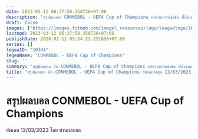 ```yaml
---
date: 2023-03-12 06:37:50.350720+07:00
description: "สรุปผลบอล CONMEBOL - UEFA Cup of Champions หลังจบการแข่งขัน ที่บ้านผลบอล เว็บเผยแพร่ข้อมูลการแข่งขันฟุตบอลที่เชื่อถือได้ และ อัพเดทไวที่สุด"
draft: false
images: ["https://images.fotmob.com/image\_resources/logo/leaguelogo/10304.png"]
lastmod: 2023-03-12 06:37:50.350720+07:00
publishDate: 2020-01-12 05:54:23.291856+07:00
series: []
legeaID: "10304"
legeaName: "CONMEBOL - UEFA Cup of Champions"
slug: ''
summary: "สรุปผลบอล ลีก CONMEBOL - UEFA Cup of Champions หลังจบการแข่งขัน ที่บ้านผลบอล เว็บเผยแพร่ข้อมูลการแข่งขันฟุตบอลที่เชื่อถือได้ และ อัพเดทไวที่สุด"
title: "สรุปผลบอล ลีก CONMEBOL - UEFA Cup of Champions อัพเดทล่าสุด 12/03/2023 "
---
```


# สรุปผลบอล CONMEBOL - UEFA Cup of Champions
อัพเดท 12/03/2023 โดย บ้านผลบอล

